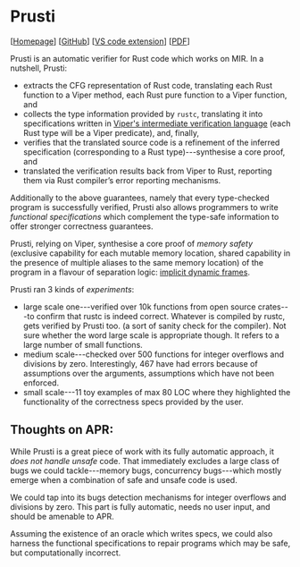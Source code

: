 # Prusti
  [[Homepage](https://www.pm.inf.ethz.ch/research/prusti.html)]
  [[GitHub](https://github.com/viperproject/prusti-dev)] 
  [[VS code extension](https://github.com/viperproject/prusti-assistant)] 
  [[PDF](https://www.cs.ubc.ca/~alexsumm/papers/AstrauskasMuellerPoliSummers19.pdf)]
  
Prusti is an automatic verifier for Rust code which works on MIR. In a nutshell, Prusti: 
* extracts the CFG representation of Rust code, translating each Rust function to a Viper method, each Rust pure function to a Viper function, and
* collects the type information provided by `rustc`, translating it into specifications written in [Viper's intermediate verification language](https://doi.org/10.1007/978-3-662-49122-5_2) (each Rust type will be a Viper predicate), and, finally, 
* verifies that the translated source code is a refinement of the inferred specification (corresponding to a Rust type)---synthesise a core proof, and
* translated the verification results back from Viper to Rust, reporting them via Rust compiler’s error reporting mechanisms. 

Additionally to the above guarantees, namely that every type-checked program is successfully verified, Prusti also allows programmers to write _functional specifications_ which complement the type-safe information to offer stronger correctness guarantees. 

Prusti, relying on Viper, synthesise a core proof of _memory safety_ (exclusive capability for each mutable memory location, shared capability in the presence of multiple aliases to the same memory location) of the program in a flavour of separation logic: [implicit dynamic frames](https://doi.org/10.1007/978-3-642-03013-0_8).  


Prusti ran 3 kinds of *experiments*:
* large scale one---verified over 10k functions from open source crates---to confirm that rustc is indeed correct. Whatever is compiled by rustc, gets verified by Prusti too. (a sort of sanity check for the compiler). Not sure whether the word large scale is appropriate though. It refers to a large number of small functions.
* medium scale---checked over 500 functions for integer overflows and divisions by zero. Interestingly, 467 have had errors because of assumptions over the arguments, assumptions which have not been enforced. 
* small scale---11 toy examples of max 80 LOC where they highlighted the functionality of the correctness specs provided by the user. 

## Thoughts on APR:

While Prusti is a great piece of work with its fully automatic approach, it _does not handle unsafe_ code. That immediately excludes a large class of bugs we could tackle---memory bugs, concurrency bugs---which mostly emerge when a combination of safe and unsafe code is used. 

We could tap into its bugs detection mechanisms for integer overflows and divisions by zero. This part is fully automatic, needs no user input, and should be amenable to APR.

Assuming the existence of an oracle which writes specs, we could also harness the functional specifications to repair programs which may be safe, but computationally incorrect.
